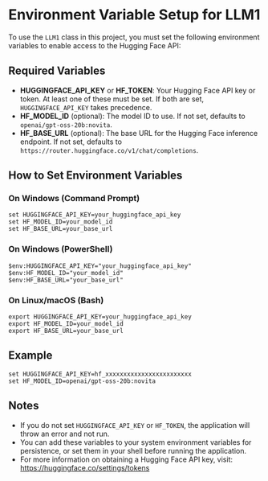 # Environment Variable Setup for LLM1

To use the `LLM1` class in this project, you must set the following environment variables to enable access to the Hugging Face API:

## Required Variables

- **HUGGINGFACE_API_KEY** or **HF_TOKEN**: Your Hugging Face API key or token. At least one of these must be set. If both are set, `HUGGINGFACE_API_KEY` takes precedence.
- **HF_MODEL_ID** (optional): The model ID to use. If not set, defaults to `openai/gpt-oss-20b:novita`.
- **HF_BASE_URL** (optional): The base URL for the Hugging Face inference endpoint. If not set, defaults to `https://router.huggingface.co/v1/chat/completions`.

## How to Set Environment Variables

### On Windows (Command Prompt)
```
set HUGGINGFACE_API_KEY=your_huggingface_api_key
set HF_MODEL_ID=your_model_id
set HF_BASE_URL=your_base_url
```

### On Windows (PowerShell)
```
$env:HUGGINGFACE_API_KEY="your_huggingface_api_key"
$env:HF_MODEL_ID="your_model_id"
$env:HF_BASE_URL="your_base_url"
```

### On Linux/macOS (Bash)
```
export HUGGINGFACE_API_KEY=your_huggingface_api_key
export HF_MODEL_ID=your_model_id
export HF_BASE_URL=your_base_url
```

## Example
```
set HUGGINGFACE_API_KEY=hf_xxxxxxxxxxxxxxxxxxxxxxxx
set HF_MODEL_ID=openai/gpt-oss-20b:novita
```

## Notes
- If you do not set `HUGGINGFACE_API_KEY` or `HF_TOKEN`, the application will throw an error and not run.
- You can add these variables to your system environment variables for persistence, or set them in your shell before running the application.
- For more information on obtaining a Hugging Face API key, visit: https://huggingface.co/settings/tokens

